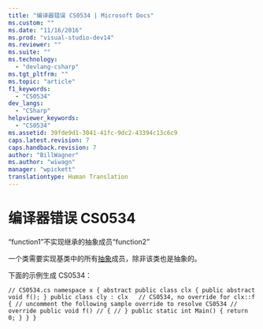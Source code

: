 ```yaml
---
title: "编译器错误 CS0534 | Microsoft Docs"
ms.custom: ""
ms.date: "11/16/2016"
ms.prod: "visual-studio-dev14"
ms.reviewer: ""
ms.suite: ""
ms.technology: 
  - "devlang-csharp"
ms.tgt_pltfrm: ""
ms.topic: "article"
f1_keywords: 
  - "CS0534"
dev_langs: 
  - "CSharp"
helpviewer_keywords: 
  - "CS0534"
ms.assetid: 39fde9d1-3041-41fc-9dc2-43394c13c6c9
caps.latest.revision: 7
caps.handback.revision: 7
author: "BillWagner"
ms.author: "wiwagn"
manager: "wpickett"
translationtype: Human Translation
---
```

# 编译器错误 CS0534
“function1”不实现继承的抽象成员“function2”  
  
 一个类需要实现基类中的所有[抽象](../../csharp/language-reference/keywords/abstract.md)成员，除非该类也是抽象的。  
  
 下面的示例生成 CS0534：  
  
```  
// CS0534.cs namespace x { abstract public class clx { public abstract void f(); } public class cly : clx   // CS0534, no override for clx::f { // uncomment the following sample override to resolve CS0534 // override public void f() // { // } public static int Main() { return 0; } } }  
```